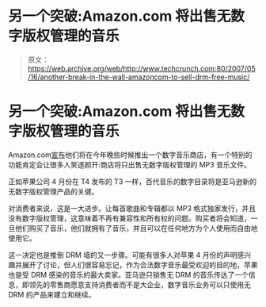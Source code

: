 # 另一个突破:Amazon.com 将出售无数字版权管理的音乐

> 原文：<https://web.archive.org/web/http://www.techcrunch.com:80/2007/05/16/another-break-in-the-wall-amazoncom-to-sell-drm-free-music/>

# 另一个突破:Amazon.com 将出售无数字版权管理的音乐

Amazon.com[宣布](https://web.archive.org/web/20211130221201/http://phx.corporate-ir.net/phoenix.zhtml?c=176060&p=irol-newsArticle&ID=1003003&highlight=)他们将在今年晚些时候推出一个数字音乐商店，有一个特别的功能肯定会让很多人笑逐颜开:商店将只出售无数字版权管理的 MP3 音乐文件。

正如苹果公司 4 月份在 T4 发布的 T3 一样，百代音乐的数字目录将是亚马逊新的无数字版权管理产品的关键。

对消费者来说，这是一大进步。让每首歌曲和专辑都以 MP3 格式独家发行，并且没有数字版权管理，这意味着不再有兼容性和所有权的问题。购买者将会知道，一旦他们购买了音乐，他们就拥有了音乐，并且可以在任何地方为个人使用而自由地使用它。

这一决定也是推倒 DRM 墙的又一步骤。可能有很多人对苹果 4 月份的声明感兴趣并展开了讨论，但人们很容易忘记，作为合法数字音乐最受欢迎的目的地，苹果也是受 DRM 感染的音乐的最大卖家。亚马逊只销售无 DRM 的音乐传达了一个信息，即领先的零售商愿意支持消费者而不是大企业，数字音乐业务可以只使用无 DRM 的产品来建立和继续。